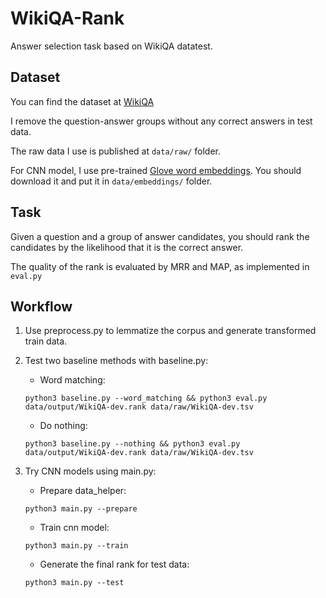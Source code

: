 # WikiQA-Rank
Answer selection task based on WikiQA datatest.

## Dataset

You can find the dataset at [WikiQA](https://www.microsoft.com/en-us/research/publication/wikiqa-a-challenge-dataset-for-open-domain-question-answering/)

I remove the question-answer groups without any correct answers in test data.

The raw data I use is published at `data/raw/` folder.

For CNN model, I use pre-trained [Glove word embeddings](http://nlp.stanford.edu/projects/glove/). You should download it and put it in `data/embeddings/` folder.

## Task

Given a question and a group of answer candidates, you should rank the candidates by the likelihood that it is the correct answer.

The quality of the rank is evaluated by MRR and MAP, as implemented in `eval.py`


## Workflow

1. Use preprocess.py to lemmatize the corpus and generate transformed train data.

2. Test two baseline methods with baseline.py:
    
    * Word matching: 
    
    ```python3 baseline.py --word_matching && python3 eval.py data/output/WikiQA-dev.rank data/raw/WikiQA-dev.tsv```
    
    * Do nothing: 
    
    ```python3 baseline.py --nothing && python3 eval.py data/output/WikiQA-dev.rank data/raw/WikiQA-dev.tsv```
    
3. Try CNN models using main.py:

    * Prepare data_helper: 
    
    ```python3 main.py --prepare```
    
    * Train cnn model: 
    
    ```python3 main.py --train```
    
    * Generate the final rank for test data: 
    
    ```python3 main.py --test```
    
    
    
